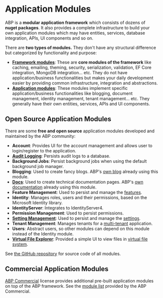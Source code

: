 # Application Modules

ABP is a **modular application framework** which consists of dozens of **nuget packages**. It also provides a complete infrastructure to build your own application modules which may have entities, services, database integration, APIs, UI components and so on.

There are **two types of modules.** They don't have any structural difference but categorized by functionality and purpose:

* [**Framework modules**](https://github.com/abpframework/abp/tree/master/framework/src): These are **core modules of the framework** like caching, emailing, theming, security, serialization, validation, EF Core integration, MongoDB integration... etc. They do not have application/business functionalities but makes your daily development easier by providing common infrastructure, integration and abstractions.
* [**Application modules**](https://github.com/abpframework/abp/tree/master/modules): These modules implement specific application/business functionalities like blogging, document management, identity management, tenant management... etc. They generally have their own entities, services, APIs and UI components.

## Open Source Application Modules

There are some **free and open source** application modules developed and maintained by the ABP community:

* **Account**: Provides UI for the account management and allows user to login/register to the application.
* [**Audit Logging**](Audit-Logging.md): Persists audit logs to a database.
* **Background Jobs**: Persist background jobs when using the default background job manager.
* **Blogging**: Used to create fancy blogs. ABP's [own blog](https://blog.abp.io/) already using this module.
* [**Docs**](Docs.md): Used to create technical documentation pages. ABP's [own documentation](https://docs.abp.io) already using this module.
* **Feature Management**: Used to persist and manage the [features](../Features.md).
* **Identity**: Manages roles, users and their permissions, based on the Microsoft Identity library.
* **IdentityServer**: Integrates to IdentityServer4.
* **Permission Management**: Used to persist permissions.
* **[Setting Management](Setting-Management.md)**: Used to persist and manage the [settings](../Settings.md).
* **Tenant Management**: Manages tenants for a [multi-tenant](../Multi-Tenancy.md) application.
* **Users**: Abstract users, so other modules can depend on this module instead of the Identity module.
* [**Virtual File Explorer**](Virtual-File-Explorer.md): Provided a simple UI to view files in [virtual file system](../Virtual-File-System.md).

See [the GitHub repository](https://github.com/abpframework/abp/tree/master/modules) for source code of all modules.

## Commercial Application Modules

[ABP Commercial](https://commercial.abp.io/) license provides additional pre-built application modules on top of the ABP framework. See the [module list](https://commercial.abp.io/modules) provided by the ABP Commercial.